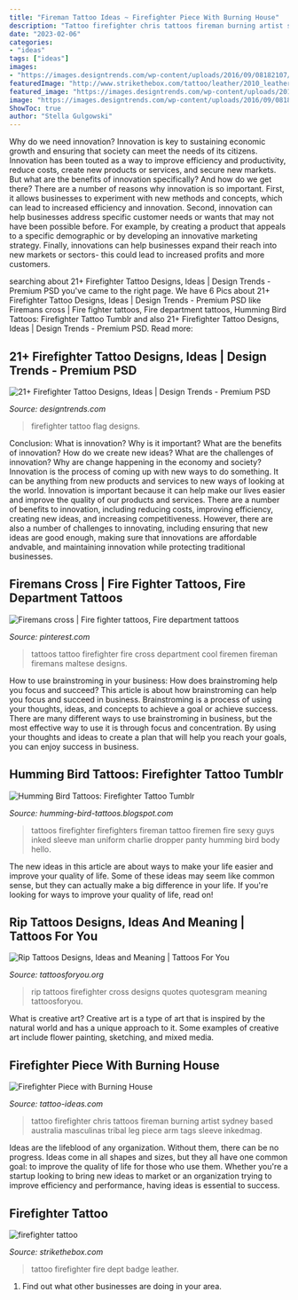 ```yaml
---
title: "Fireman Tattoo Ideas ~ Firefighter Piece With Burning House"
description: "Tattoo firefighter chris tattoos fireman burning artist sydney based australia masculinas tribal leg piece arm tags sleeve inkedmag"
date: "2023-02-06"
categories:
- "ideas"
tags: ["ideas"]
images:
- "https://images.designtrends.com/wp-content/uploads/2016/09/08182107/Flag-with-Firefighter-Tattoo-Design.jpg"
featuredImage: "http://www.strikethebox.com/tattoo/leather/2010_leather/06/firefighterrc23.jpg"
featured_image: "https://images.designtrends.com/wp-content/uploads/2016/09/08182107/Flag-with-Firefighter-Tattoo-Design.jpg"
image: "https://images.designtrends.com/wp-content/uploads/2016/09/08182107/Flag-with-Firefighter-Tattoo-Design.jpg"
ShowToc: true
author: "Stella Gulgowski"
---
```



Why do we need innovation?
Innovation is key to sustaining economic growth and ensuring that society can meet the needs of its citizens. Innovation has been touted as a way to improve efficiency and productivity, reduce costs, create new products or services, and secure new markets. But what are the benefits of innovation specifically? And how do we get there?
There are a number of reasons why innovation is so important. First, it allows businesses to experiment with new methods and concepts, which can lead to increased efficiency and innovation. Second, innovation can help businesses address specific customer needs or wants that may not have been possible before. For example, by creating a product that appeals to a specific demographic or by developing an innovative marketing strategy. Finally, innovations can help businesses expand their reach into new markets or sectors- this could lead to increased profits and more customers.

	

		
searching about 21+ Firefighter Tattoo Designs, Ideas | Design Trends - Premium PSD you've came to the right page. We have 6 Pics about 21+ Firefighter Tattoo Designs, Ideas | Design Trends - Premium PSD like Firemans cross | Fire fighter tattoos, Fire department tattoos, Humming Bird Tattoos: Firefighter Tattoo Tumblr and also 21+ Firefighter Tattoo Designs, Ideas | Design Trends - Premium PSD. Read more:
		
    
## 21+ Firefighter Tattoo Designs, Ideas | Design Trends - Premium PSD

<img loading=lazy src="https://images.designtrends.com/wp-content/uploads/2016/09/08182107/Flag-with-Firefighter-Tattoo-Design.jpg" onerror="this.onerror=null;this.src='https://tse1.mm.bing.net/th?id=OIP.9HKC92ngKXEW_LpZX8PsOAHaHa&amp;pid=15.1';" alt="21+ Firefighter Tattoo Designs, Ideas | Design Trends - Premium PSD">

_Source: designtrends.com_

>firefighter tattoo flag designs. 

	

Conclusion: What is innovation? Why is it important? What are the benefits of innovation? How do we create new ideas? What are the challenges of innovation? Why are change happening in the economy and society?
Innovation is the process of coming up with new ways to do something. It can be anything from new products and services to new ways of looking at the world. Innovation is important because it can help make our lives easier and improve the quality of our products and services. There are a number of benefits to innovation, including reducing costs, improving efficiency, creating new ideas, and increasing competitiveness. However, there are also a number of challenges to innovating, including ensuring that new ideas are good enough, making sure that innovations are affordable andvable, and maintaining innovation while protecting traditional businesses.

    
## Firemans Cross | Fire Fighter Tattoos, Fire Department Tattoos

<img loading=lazy src="https://i.pinimg.com/originals/f5/9e/a8/f59ea88cf776c687d55f3ba6feaf8609.jpg" onerror="this.onerror=null;this.src='https://tse2.mm.bing.net/th?id=OIP.GMOItFK09gHB7Gy_-Uc26QHaJ6&amp;pid=15.1';" alt="Firemans cross | Fire fighter tattoos, Fire department tattoos">

_Source: pinterest.com_

>tattoos tattoo firefighter fire cross department cool firemen fireman firemans maltese designs. 

	

How to use brainstroming in your business: How does brainstroming help you focus and succeed?
This article is about how brainstroming can help you focus and succeed in business. Brainstroming is a process of using your thoughts, ideas, and concepts to achieve a goal or achieve success. There are many different ways to use brainstroming in business, but the most effective way to use it is through focus and concentration. By using your thoughts and ideas to create a plan that will help you reach your goals, you can enjoy success in business.

    
## Humming Bird Tattoos: Firefighter Tattoo Tumblr

<img loading=lazy src="https://lh5.googleusercontent.com/proxy/qMYMadhYEkE0buZGgIYOsvZA-bptKsEgeHAiJv2FNH3pEwmTPbrivVRg-mYApr2_7sg54TPWZU55_adKRIk0ETJMMsbLNIOQQKAJEh4_TPvV=s0-d" onerror="this.onerror=null;this.src='https://tse4.mm.bing.net/th?id=OIP.WUdN1KVS4uCrgm0i2U729gHaJ4&amp;pid=15.1';" alt="Humming Bird Tattoos: Firefighter Tattoo Tumblr">

_Source: humming-bird-tattoos.blogspot.com_

>tattoos firefighter firefighters fireman tattoo firemen fire sexy guys inked sleeve man uniform charlie dropper panty humming bird body hello. 

	

The new ideas in this article are about ways to make your life easier and improve your quality of life. Some of these ideas may seem like common sense, but they can actually make a big difference in your life. If you're looking for ways to improve your quality of life, read on!

    
## Rip Tattoos Designs, Ideas And Meaning | Tattoos For You

<img loading=lazy src="https://www.tattoosforyou.org/wp-content/uploads/2013/10/Rip-Cross-Tattoos.jpg" onerror="this.onerror=null;this.src='https://tse3.mm.bing.net/th?id=OIP.4QLFK_h9ZaLkk9qbQT_b2AHaJ4&amp;pid=15.1';" alt="Rip Tattoos Designs, Ideas and Meaning | Tattoos For You">

_Source: tattoosforyou.org_

>rip tattoos firefighter cross designs quotes quotesgram meaning tattoosforyou. 

	

What is creative art?
Creative art is a type of art that is inspired by the natural world and has a unique approach to it. Some examples of creative art include flower painting, sketching, and mixed media.

    
## Firefighter Piece With Burning House

<img loading=lazy src="https://tattoo-ideas.com/wp-content/uploads/2018/07/Firefighter.jpg" onerror="this.onerror=null;this.src='https://tse3.mm.bing.net/th?id=OIP.0oZ9IOD-tVaFEuf5Fln_KQHaHm&amp;pid=15.1';" alt="Firefighter Piece with Burning House">

_Source: tattoo-ideas.com_

>tattoo firefighter chris tattoos fireman burning artist sydney based australia masculinas tribal leg piece arm tags sleeve inkedmag. 

	

Ideas are the lifeblood of any organization. Without them, there can be no progress. Ideas come in all shapes and sizes, but they all have one common goal: to improve the quality of life for those who use them. Whether you're a startup looking to bring new ideas to market or an organization trying to improve efficiency and performance, having ideas is essential to success.

    
## Firefighter Tattoo

<img loading=lazy src="http://www.strikethebox.com/tattoo/leather/2010_leather/06/firefighterrc23.jpg" onerror="this.onerror=null;this.src='https://tse3.mm.bing.net/th?id=OIP.XzNiMAfiZJthi7bFFH6iNAHaKk&amp;pid=15.1';" alt="firefighter tattoo">

_Source: strikethebox.com_

>tattoo firefighter fire dept badge leather. 

	

1. Find out what other businesses are doing in your area.

